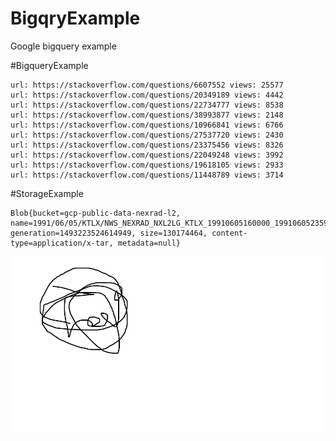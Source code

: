 

# BigqryExample
Google bigquery example

#BigqueryExample
```
url: https://stackoverflow.com/questions/6607552 views: 25577
url: https://stackoverflow.com/questions/20349189 views: 4442
url: https://stackoverflow.com/questions/22734777 views: 8538
url: https://stackoverflow.com/questions/38993877 views: 2148
url: https://stackoverflow.com/questions/10966841 views: 6766
url: https://stackoverflow.com/questions/27537720 views: 2430
url: https://stackoverflow.com/questions/23375456 views: 8326
url: https://stackoverflow.com/questions/22049248 views: 3992
url: https://stackoverflow.com/questions/19618105 views: 2933
url: https://stackoverflow.com/questions/11448789 views: 3714
```

#StorageExample
```
Blob{bucket=gcp-public-data-nexrad-l2, name=1991/06/05/KTLX/NWS_NEXRAD_NXL2LG_KTLX_19910605160000_19910605235959.tar, generation=1493223524614949, size=130174464, content-type=application/x-tar, metadata=null}
```


![alt text](https://github.com/ymcjava/BigqryExample/blob/master/test.jpg)

